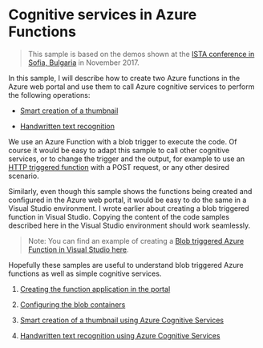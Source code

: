 # Cognitive services in Azure Functions

> This sample is based on the demos shown at the [ISTA conference in Sofia, Bulgaria](http://galasoft.ch/presentations/2017020) in November 2017.

In this sample, I will describe how to create two Azure functions in the Azure web portal and use them to call Azure cognitive services to perform the following operations:

- [Smart creation of a thumbnail](./Doc/thumbnail.md)

- [Handwritten text recognition](./Doc/text-recognition.md)

We use an Azure Function with a blob trigger to execute the code. Of course it would be easy to adapt this sample to call other cognitive services, or to change the trigger and the output, for example to use an [HTTP triggered function](https://github.com/lbugnion/sample-azure-general/blob/master/Doc/functions-http.md) with a POST request, or any other desired scenario.

Similarly, even though this sample shows the functions being created and configured in the Azure web portal, it would be easy to do the same in a Visual Studio environment. I wrote earlier about creating a blob triggered function in Visual Studio. Copying the content of the code samples described here in the Visual Studio environment should work seamlessly.

> Note: You can find an example of creating a [Blob triggered Azure Function in Visual Studio here](https://github.com/lbugnion/sample-azure-general/blob/master/Doc/functions-blob.md).

Hopefully these samples are useful to understand blob triggered Azure functions as well as simple cognitive services.

1. [Creating the function application in the portal](./Doc/creating.md)

2. [Configuring the blob containers](./Doc/configuring.md)

3. [Smart creation of a thumbnail using Azure Cognitive Services](./Doc/thumbnail.md)

4. [Handwritten text recognition using Azure Cognitive Services](./Doc/text-recognition.md)